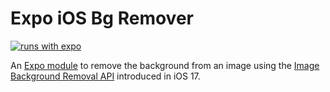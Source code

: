 # Expo iOS Bg Remover

[![runs with expo](https://img.shields.io/badge/Runs%20with%20Expo-4630EB.svg?style=flat-square&logo=EXPO&labelColor=f3f3f3&logoColor=000)](https://expo.io/)

An [Expo module](https://docs.expo.dev/modules/overview/) to remove the background from an image using the [Image Background Removal API](https://developer.apple.com/documentation/vision/vninstancemaskobservation) introduced in iOS 17.